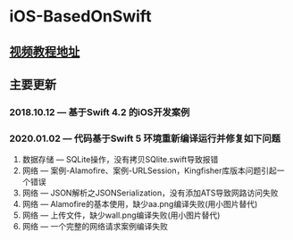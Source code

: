 # iOS-BasedOnSwift

## [视频教程地址](https://ke.qq.com/cgi-bin/agency?aid=67223)

## 主要更新
### 2018.10.12 — 基于Swift 4.2 的iOS开发案例
### 2020.01.02 — 代码基于Swift 5 环境重新编译运行并修复如下问题
1. 数据存储 — SQLite操作，没有拷贝SQlite.swift导致报错
2. 网络 — 案例-Alamofire、案例-URLSession，Kingfisher库版本问题引起一个错误
3. 网络 — JSON解析之JSONSerialization，没有添加ATS导致网路访问失败
4. 网络 — Alamofire的基本使用，缺少aa.png编译失败(用小图片替代)
5. 网络 — 上传文件，缺少wall.png编译失败(用小图片替代)
6. 网络 — 一个完整的网络请求案例编译失败